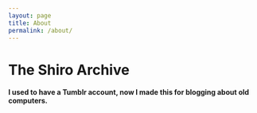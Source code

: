 ```yaml
---
layout: page
title: About
permalink: /about/
---
```


# The Shiro Archive

#### I used to have a Tumblr account, now I made this for blogging about old computers.
